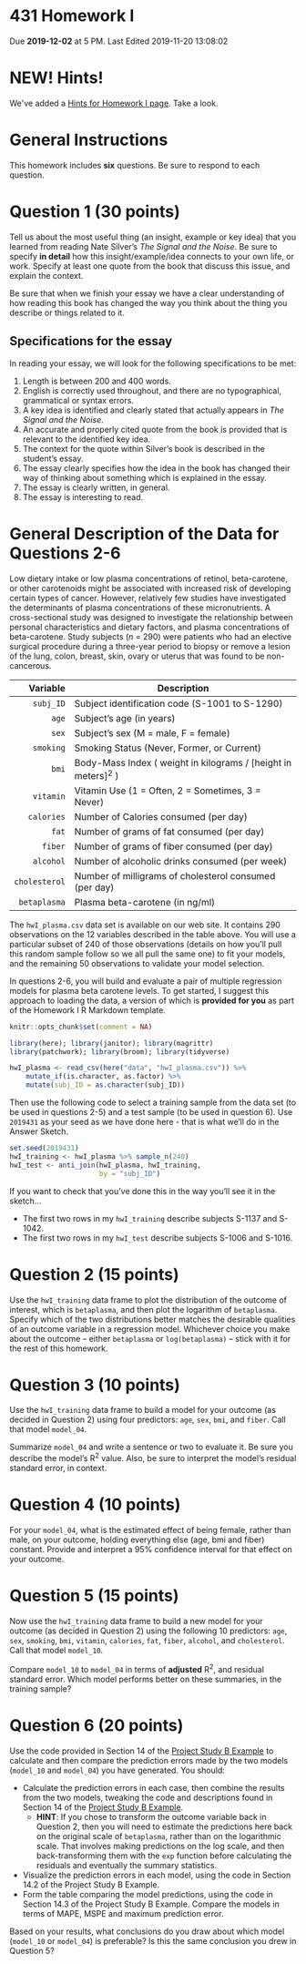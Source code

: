 431 Homework I
================
Due **2019-12-02** at 5 PM. Last Edited 2019-11-20 13:08:02

# NEW! Hints!

We've added a [Hints for Homework I page](https://github.com/THOMASELOVE/2019-431/blob/master/HOMEWORK/I/hints.md). Take a look.

# General Instructions

This homework includes **six** questions. Be sure to respond to each
question.

# Question 1 (30 points)

Tell us about the most useful thing (an insight, example or key idea)
that you learned from reading Nate Silver’s *The Signal and the Noise*.
Be sure to specify **in detail** how this insight/example/idea connects
to your own life, or work. Specify at least one quote from the book that
discuss this issue, and explain the context.

Be sure that when we finish your essay we have a clear understanding of
how reading this book has changed the way you think about the thing you
describe or things related to it.

## Specifications for the essay

In reading your essay, we will look for the following specifications to
be met:

1.  Length is between 200 and 400 words.
2.  English is correctly used throughout, and there are no
    typographical, grammatical or syntax errors.
3.  A key idea is identified and clearly stated that actually appears in
    *The Signal and the Noise*.
4.  An accurate and properly cited quote from the book is provided that
    is relevant to the identified key idea.
5.  The context for the quote within Silver’s book is described in the
    student’s essay.
6.  The essay clearly specifies how the idea in the book has changed
    their way of thinking about something which is explained in the
    essay.
7.  The essay is clearly written, in general.
8.  The essay is interesting to read.

# General Description of the Data for Questions 2-6

Low dietary intake or low plasma concentrations of retinol,
beta-carotene, or other carotenoids might be associated with increased
risk of developing certain types of cancer. However, relatively few
studies have investigated the determinants of plasma concentrations of
these micronutrients. A cross-sectional study was designed to
investigate the relationship between personal characteristics and
dietary factors, and plasma concentrations of beta-carotene. Study
subjects (*n* = 290) were patients who had an elective surgical
procedure during a three-year period to biopsy or remove a lesion of the
lung, colon, breast, skin, ovary or uterus that was found to be
non-cancerous.

|      Variable | Description                                                                |
| ------------: | -------------------------------------------------------------------------- |
|     `subj_ID` | Subject identification code (S-1001 to S-1290)                             |
|         `age` | Subject’s age (in years)                                                   |
|         `sex` | Subject’s sex (M = male, F = female)                                       |
|     `smoking` | Smoking Status (Never, Former, or Current)                                 |
|         `bmi` | Body-Mass Index ( weight in kilograms / \[height in meters\]<sup>2</sup> ) |
|     `vitamin` | Vitamin Use (1 = Often, 2 = Sometimes, 3 = Never)                          |
|    `calories` | Number of Calories consumed (per day)                                      |
|         `fat` | Number of grams of fat consumed (per day)                                  |
|       `fiber` | Number of grams of fiber consumed (per day)                                |
|     `alcohol` | Number of alcoholic drinks consumed (per week)                             |
| `cholesterol` | Number of milligrams of cholesterol consumed (per day)                     |
|  `betaplasma` | Plasma beta-carotene (in ng/ml)                                            |

The `hwI_plasma.csv` data set is available on our web site. It contains
290 observations on the 12 variables described in the table above. You
will use a particular subset of 240 of those observations (details on
how you’ll pull this random sample follow so we all pull the same one)
to fit your models, and the remaining 50 observations to validate your
model selection.

In questions 2-6, you will build and evaluate a pair of multiple
regression models for plasma beta carotene levels. To get started, I
suggest this approach to loading the data, a version of which is
**provided for you** as part of the Homework I R Markdown template.

``` r
knitr::opts_chunk$set(comment = NA)

library(here); library(janitor); library(magrittr)
library(patchwork); library(broom); library(tidyverse)

hwI_plasma <- read_csv(here("data", "hwI_plasma.csv")) %>%
    mutate_if(is.character, as.factor) %>%
    mutate(subj_ID = as.character(subj_ID))
```

Then use the following code to select a training sample from the data
set (to be used in questions 2-5) and a test sample (to be used in
question 6). Use `2019431` as your seed as we have done here - that is
what we’ll do in the Answer Sketch.

``` r
set.seed(2019431)
hwI_training <- hwI_plasma %>% sample_n(240)
hwI_test <- anti_join(hwI_plasma, hwI_training, 
                      by = "subj_ID")
```

If you want to check that you’ve done this in the way you’ll see it in
the sketch…

  - The first two rows in my `hwI_training` describe subjects S-1137 and
    S-1042.
  - The first two rows in my `hwI_test` describe subjects S-1006 and
    S-1016.

# Question 2 (15 points)

Use the `hwI_training` data frame to plot the distribution of the
outcome of interest, which is `betaplasma`, and then plot the logarithm
of `betaplasma`. Specify which of the two distributions better matches
the desirable qualities of an outcome variable in a regression model.
Whichever choice you make about the outcome – either `betaplasma` or
`log(betaplasma)` – stick with it for the rest of this homework.

# Question 3 (10 points)

Use the `hwI_training` data frame to build a model for your outcome (as
decided in Question 2) using four predictors: `age`, `sex`, `bmi`, and
`fiber`. Call that model `model_04`.

Summarize `model_04` and write a sentence or two to evaluate it. Be sure
you describe the model’s R<sup>2</sup> value. Also, be sure to interpret
the model’s residual standard error, in context.

# Question 4 (10 points)

For your `model_04`, what is the estimated effect of being female,
rather than male, on your outcome, holding everything else (age, bmi and
fiber) constant. Provide and interpret a 95% confidence interval for
that effect on your outcome.

# Question 5 (15 points)

Now use the `hwI_training` data frame to build a new model for your
outcome (as decided in Question 2) using the following 10 predictors:
`age`, `sex`, `smoking`, `bmi`, `vitamin`, `calories`, `fat`, `fiber`,
`alcohol`, and `cholesterol`. Call that model `model_10`.

Compare `model_10` to `model_04` in terms of **adjusted** R<sup>2</sup>,
and residual standard error. Which model performs better on these
summaries, in the training sample?

# Question 6 (20 points)

Use the code provided in Section 14 of the [Project Study B
Example](http://bit.ly/431-2019-studyB-example) to calculate and then
compare the prediction errors made by the two models (`model_10` and
`model_04`) you have generated. You should:

  - Calculate the prediction errors in each case, then combine the
    results from the two models, tweaking the code and descriptions
    found in Section 14 of the [Project Study B
    Example](http://bit.ly/431-2019-studyB-example).
      - **HINT**: If you chose to transform the outcome variable back in
        Question 2, then you will need to estimate the predictions here
        back on the original scale of `betaplasma`, rather than on the
        logarithmic scale. That involves making predictions on the log
        scale, and then back-transforming them with the `exp` function
        before calculating the residuals and eventually the summary
        statistics.
  - Visualize the prediction errors in each model, using the code in
    Section 14.2 of the Project Study B Example.
  - Form the table comparing the model predictions, using the code in
    Section 14.3 of the Project Study B Example. Compare the models in
    terms of MAPE, MSPE and maximum prediction error.

Based on your results, what conclusions do you draw about which model
(`model_10` or `model_04`) is preferable? Is this the same conclusion
you drew in Question 5?

